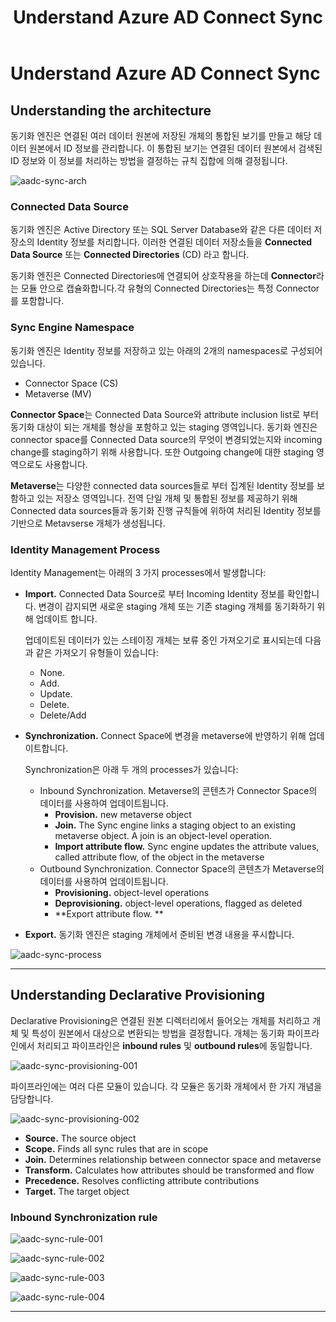 ﻿---
title: Understand Azure AD Connect Sync
filename: Microsoft365\Hybrid\Understand-Azure-AD-Connect-Sync.md
ms.date: 2022.04.12
---


# Understand Azure AD Connect Sync


## Understanding the architecture

동기화 엔진은 연결된 여러 데이터 원본에 저장된 개체의 통합된 보기를 만들고 해당 데이터 원본에서 ID 정보를 관리합니다. 이 통합된 보기는 연결된 데이터 원본에서 검색된 ID 정보와 이 정보를 처리하는 방법을 결정하는 규칙 집합에 의해 결정됩니다.

![aadc-sync-arch](https://github.com/kj-park/Tech/blob/main/Microsoft365/Hybrid/.media/aadc-sync-arch.png?raw=true)

### Connected Data Source

동기화 엔진은 Active Directory 또는 SQL Server Database와 같은 다른 데이터 저장소의 Identity 정보를 처리합니다. 이러한 연결된 데이터 저장소들을 **Connected Data Source** 또는 **Connected Directories** (CD) 라고 합니다.

동기화 엔진은 Connected Directories에 연결되어 상호작용을 하는데 **Connector**라는 모듈 안으로 캡슐화합니다.각 유형의 Connected Directories는 특정 Connector를 포함합니다.

### Sync Engine Namespace

동기화 엔진은 Identity 정보를 저장하고 있는 아래의 2개의 namespaces로 구성되어 있습니다.

- Connector Space (CS)
- Metaverse (MV)


**Connector Space**는 Connected Data Source와 attribute inclusion list로 부터 동기화 대상이 되는 개체를 형상을 포함하고 있는 staging 영역입니다.
동기화 엔진은 connector space를 Connected Data source의 무엇이 변경되었는지와 incoming change를 staging하기 위해 사용합니다. 또한 Outgoing change에 대한 staging 영역으로도 사용합니다.

**Metaverse**는 다양한 connected data sources들로 부터 집계된 Identity 정보를 보함하고 있는 저장소 영역입니다.
전역 단일 개체 및 통합된 정보를 제공하기 위해 Connected data sources들과 동기화 진행 규칙들에 위하여 처리된 Identity 정보를 기반으로 Metavserse 개체가 생성됩니다.

### Identity Management Process

Identity Management는 아래의 3 가지 processes에서 발생합니다:

- **Import.** Connected Data Source로 부터 Incoming Identity 정보를 확인합니다. 변경이 감지되면 새로운 staging 개체 또는 기존 staging 개체를 동기화하기 위해 업데이트 합니다.

    업데이트된 데이터가 있는 스테이징 개체는 보류 중인 가져오기로 표시되는데 다음과 같은 가져오기 유형들이 있습니다:

    - None.
    - Add.
    - Update.
    - Delete.
    - Delete/Add

- **Synchronization.** Connect Space에 변경을 metaverse에 반영하기 위해 업데이트합니다.

    Synchronization은 아래 두 개의 processes가 있습니다:

    - Inbound Synchronization. Metaverse의 콘텐츠가 Connector Space의 데이터를 사용하여 업데이트됩니다.
        - **Provision.** new metaverse object
        - **Join.** The Sync engine links a staging object to an existing metaverse object. A join is an object-level operation.
        - **Import attribute flow.** Sync engine updates the attribute values, called attribute flow, of the object in the metaverse
    - Outbound Synchronization. Connector Space의 콘텐츠가 Metaverse의 데이터를 사용하여 업데이트됩니다.
        - **Provisioning.** object-level operations
        - **Deprovisioning.** object-level operations, flagged as deleted
        - **Export attribute flow.
**

- **Export.** 동기화 엔진은 staging 개체에서 준비된 변경 내용을 푸시합니다.

![aadc-sync-process](https://github.com/kj-park/Tech/blob/main/Microsoft365/Hybrid/.media/aadc-sync-process.png?raw=true)

---

## Understanding Declarative Provisioning

Declarative Provisioning은 연결된 원본 디렉터리에서 들어오는 개체를 처리하고 개체 및 특성이 원본에서 대상으로 변환되는 방법을 결정합니다. 개체는 동기화 파이프라인에서 처리되고 파이프라인은 **inbound rules** 및 **outbound rules**에 동일합니다.

![aadc-sync-provisioning-001](https://github.com/kj-park/Tech/blob/main/Microsoft365/Hybrid/.media/aadc-sync-provisioning-001.png?raw=true)

파이프라인에는 여러 다른 모듈이 있습니다. 각 모듈은 동기화 개체에서 한 가지 개념을 담당합니다.

![aadc-sync-provisioning-002](https://github.com/kj-park/Tech/blob/main/Microsoft365/Hybrid/.media/aadc-sync-provisioning-002.png?raw=true)

- **Source.** The source object
- **Scope.** Finds all sync rules that are in scope
- **Join.** Determines relationship between connector space and metaverse
- **Transform.** Calculates how attributes should be transformed and flow
- **Precedence.** Resolves conflicting attribute contributions
- **Target.** The target object

### Inbound Synchronization rule


![aadc-sync-rule-001](https://github.com/kj-park/Tech/blob/main/Microsoft365/Hybrid/.media/aadc-sync-rule-001.png?raw=true)

![aadc-sync-rule-002](https://github.com/kj-park/Tech/blob/main/Microsoft365/Hybrid/.media/aadc-sync-rule-002.png?raw=true)

![aadc-sync-rule-003](https://github.com/kj-park/Tech/blob/main/Microsoft365/Hybrid/.media/aadc-sync-rule-003.png?raw=true)

![aadc-sync-rule-004](https://github.com/kj-park/Tech/blob/main/Microsoft365/Hybrid/.media/aadc-sync-rule-004.png?raw=true)

---